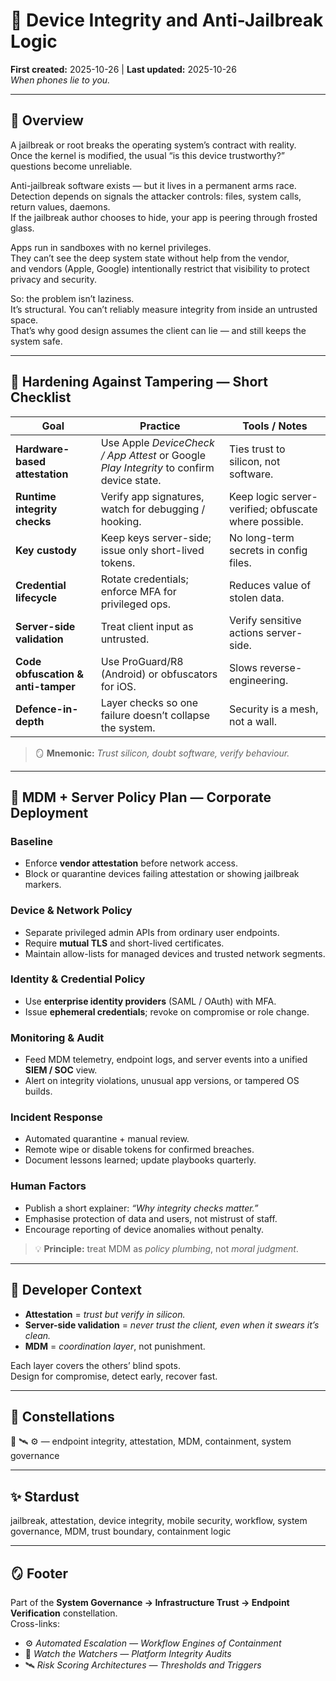 # 🧩 Device Integrity and Anti-Jailbreak Logic  
**First created:** 2025-10-26 | **Last updated:** 2025-10-26  
*When phones lie to you.*  

---

## 🧭 Overview  

A jailbreak or root breaks the operating system’s contract with reality.  
Once the kernel is modified, the usual “is this device trustworthy?” questions become unreliable.  

Anti-jailbreak software exists — but it lives in a permanent arms race.  
Detection depends on signals the attacker controls: files, system calls, return values, daemons.  
If the jailbreak author chooses to hide, your app is peering through frosted glass.  

Apps run in sandboxes with no kernel privileges.  
They can’t see the deep system state without help from the vendor,  
and vendors (Apple, Google) intentionally restrict that visibility to protect privacy and security.  

So: the problem isn’t laziness.  
It’s structural. You can’t reliably measure integrity from inside an untrusted space.  
That’s why good design assumes the client can lie — and still keeps the system safe.

---

## 🔐 Hardening Against Tampering — Short Checklist  

| Goal | Practice | Tools / Notes |
|------|-----------|---------------|
| **Hardware-based attestation** | Use Apple *DeviceCheck / App Attest* or Google *Play Integrity* to confirm device state. | Ties trust to silicon, not software. |
| **Runtime integrity checks** | Verify app signatures, watch for debugging / hooking. | Keep logic server-verified; obfuscate where possible. |
| **Key custody** | Keep keys server-side; issue only short-lived tokens. | No long-term secrets in config files. |
| **Credential lifecycle** | Rotate credentials; enforce MFA for privileged ops. | Reduces value of stolen data. |
| **Server-side validation** | Treat client input as untrusted. | Verify sensitive actions server-side. |
| **Code obfuscation & anti-tamper** | Use ProGuard/R8 (Android) or obfuscators for iOS. | Slows reverse-engineering. |
| **Defence-in-depth** | Layer checks so one failure doesn’t collapse the system. | Security is a mesh, not a wall. |

> 🪞 **Mnemonic:** *Trust silicon, doubt software, verify behaviour.*

---

## 🏢 MDM + Server Policy Plan — Corporate Deployment  

### Baseline  
- Enforce **vendor attestation** before network access.  
- Block or quarantine devices failing attestation or showing jailbreak markers.  

### Device & Network Policy  
- Separate privileged admin APIs from ordinary user endpoints.  
- Require **mutual TLS** and short-lived certificates.  
- Maintain allow-lists for managed devices and trusted network segments.  

### Identity & Credential Policy  
- Use **enterprise identity providers** (SAML / OAuth) with MFA.  
- Issue **ephemeral credentials**; revoke on compromise or role change.  

### Monitoring & Audit  
- Feed MDM telemetry, endpoint logs, and server events into a unified **SIEM / SOC** view.  
- Alert on integrity violations, unusual app versions, or tampered OS builds.  

### Incident Response  
- Automated quarantine + manual review.  
- Remote wipe or disable tokens for confirmed breaches.  
- Document lessons learned; update playbooks quarterly.  

### Human Factors  
- Publish a short explainer: *“Why integrity checks matter.”*  
- Emphasise protection of data and users, not mistrust of staff.  
- Encourage reporting of device anomalies without penalty.  

> 💡 **Principle:** treat MDM as *policy plumbing*, not *moral judgment*.

---

## 🧠 Developer Context  

- **Attestation** = *trust but verify in silicon.*  
- **Server-side validation** = *never trust the client, even when it swears it’s clean.*  
- **MDM** = *coordination layer*, not punishment.  

Each layer covers the others’ blind spots.  
Design for compromise, detect early, recover fast.

---

## 🌌 Constellations  
🧩 🛰️ ⚙️ — endpoint integrity, attestation, MDM, containment, system governance  

---

## ✨ Stardust  
jailbreak, attestation, device integrity, mobile security, workflow, system governance, MDM, trust boundary, containment logic  

---

## 🪞 Footer  
Part of the **System Governance → Infrastructure Trust → Endpoint Verification** constellation.  
Cross-links:  
- ⚙️ *Automated Escalation — Workflow Engines of Containment*  
- 🧿 *Watch the Watchers — Platform Integrity Audits*  
- 🛰️ *Risk Scoring Architectures — Thresholds and Triggers*  
